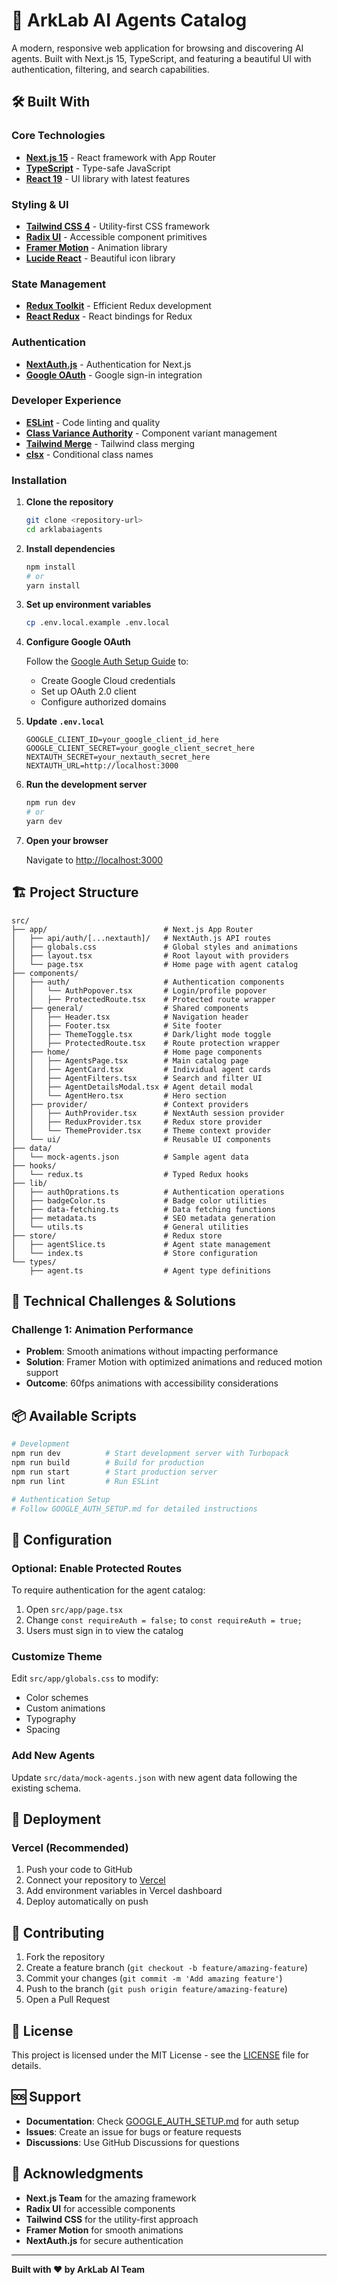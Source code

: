 # 🤖 ArkLab AI Agents Catalog

A modern, responsive web application for browsing and discovering AI agents. Built with Next.js 15, TypeScript, and featuring a beautiful UI with authentication, filtering, and search capabilities.

## 🛠️ Built With

### **Core Technologies**

- **[Next.js 15](https://nextjs.org/)** - React framework with App Router
- **[TypeScript](https://www.typescriptlang.org/)** - Type-safe JavaScript
- **[React 19](https://react.dev/)** - UI library with latest features

### **Styling & UI**

- **[Tailwind CSS 4](https://tailwindcss.com/)** - Utility-first CSS framework
- **[Radix UI](https://www.radix-ui.com/)** - Accessible component primitives
- **[Framer Motion](https://www.framer.com/motion/)** - Animation library
- **[Lucide React](https://lucide.dev/)** - Beautiful icon library

### **State Management**

- **[Redux Toolkit](https://redux-toolkit.js.org/)** - Efficient Redux development
- **[React Redux](https://react-redux.js.org/)** - React bindings for Redux

### **Authentication**

- **[NextAuth.js](https://next-auth.js.org/)** - Authentication for Next.js
- **[Google OAuth](https://developers.google.com/identity)** - Google sign-in integration

### **Developer Experience**

- **[ESLint](https://eslint.org/)** - Code linting and quality
- **[Class Variance Authority](https://cva.style/)** - Component variant management
- **[Tailwind Merge](https://github.com/dcastil/tailwind-merge)** - Tailwind class merging
- **[clsx](https://github.com/lukeed/clsx)** - Conditional class names

### Installation

1. **Clone the repository**

   ```bash
   git clone <repository-url>
   cd arklabaiagents
   ```

2. **Install dependencies**

   ```bash
   npm install
   # or
   yarn install
   ```

3. **Set up environment variables**

   ```bash
   cp .env.local.example .env.local
   ```

4. **Configure Google OAuth**

   Follow the [Google Auth Setup Guide](./GOOGLE_AUTH_SETUP.md) to:

   - Create Google Cloud credentials
   - Set up OAuth 2.0 client
   - Configure authorized domains

5. **Update `.env.local`**

   ```env
   GOOGLE_CLIENT_ID=your_google_client_id_here
   GOOGLE_CLIENT_SECRET=your_google_client_secret_here
   NEXTAUTH_SECRET=your_nextauth_secret_here
   NEXTAUTH_URL=http://localhost:3000
   ```

6. **Run the development server**

   ```bash
   npm run dev
   # or
   yarn dev
   ```

7. **Open your browser**

   Navigate to [http://localhost:3000](http://localhost:3000)

## 🏗️ Project Structure

```
src/
├── app/                          # Next.js App Router
│   ├── api/auth/[...nextauth]/   # NextAuth.js API routes
│   ├── globals.css               # Global styles and animations
│   ├── layout.tsx                # Root layout with providers
│   └── page.tsx                  # Home page with agent catalog
├── components/
│   ├── auth/                     # Authentication components
│   │   └── AuthPopover.tsx       # Login/profile popover
│   │   ├── ProtectedRoute.tsx    # Protected route wrapper
│   ├── general/                  # Shared components
│   │   ├── Header.tsx            # Navigation header
│   │   ├── Footer.tsx            # Site footer
│   │   ├── ThemeToggle.tsx       # Dark/light mode toggle
│   │   ├── ProtectedRoute.tsx    # Route protection wrapper
│   ├── home/                     # Home page components
│   │   ├── AgentsPage.tsx        # Main catalog page
│   │   ├── AgentCard.tsx         # Individual agent cards
│   │   ├── AgentFilters.tsx      # Search and filter UI
│   │   ├── AgentDetailsModal.tsx # Agent detail modal
│   │   └── AgentHero.tsx         # Hero section
│   ├── provider/                 # Context providers
│   │   ├── AuthProvider.tsx      # NextAuth session provider
│   │   ├── ReduxProvider.tsx     # Redux store provider
│   │   └── ThemeProvider.tsx     # Theme context provider
│   └── ui/                       # Reusable UI components
├── data/
│   └── mock-agents.json          # Sample agent data
├── hooks/
│   └── redux.ts                  # Typed Redux hooks
├── lib/
│   ├── authOprations.ts          # Authentication operations
│   ├── badgeColor.ts             # Badge color utilities
│   ├── data-fetching.ts          # Data fetching functions
│   ├── metadata.ts               # SEO metadata generation
│   └── utils.ts                  # General utilities
├── store/                        # Redux store
│   ├── agentSlice.ts             # Agent state management
│   └── index.ts                  # Store configuration
└── types/
    ├── agent.ts                  # Agent type definitions
```

## 🧩 Technical Challenges & Solutions

### **Challenge 1: Animation Performance**

- **Problem**: Smooth animations without impacting performance
- **Solution**: Framer Motion with optimized animations and reduced motion support
- **Outcome**: 60fps animations with accessibility considerations

## 📦 Available Scripts

```bash
# Development
npm run dev          # Start development server with Turbopack
npm run build        # Build for production
npm run start        # Start production server
npm run lint         # Run ESLint

# Authentication Setup
# Follow GOOGLE_AUTH_SETUP.md for detailed instructions
```

## 🔧 Configuration

### **Optional: Enable Protected Routes**

To require authentication for the agent catalog:

1. Open `src/app/page.tsx`
2. Change `const requireAuth = false;` to `const requireAuth = true;`
3. Users must sign in to view the catalog

### **Customize Theme**

Edit `src/app/globals.css` to modify:

- Color schemes
- Custom animations
- Typography
- Spacing

### **Add New Agents**

Update `src/data/mock-agents.json` with new agent data following the existing schema.

## 🚢 Deployment

### **Vercel (Recommended)**

1. Push your code to GitHub
2. Connect your repository to [Vercel](https://vercel.com)
3. Add environment variables in Vercel dashboard
4. Deploy automatically on push

## 🤝 Contributing

1. Fork the repository
2. Create a feature branch (`git checkout -b feature/amazing-feature`)
3. Commit your changes (`git commit -m 'Add amazing feature'`)
4. Push to the branch (`git push origin feature/amazing-feature`)
5. Open a Pull Request

## 📄 License

This project is licensed under the MIT License - see the [LICENSE](LICENSE) file for details.

## 🆘 Support

- **Documentation**: Check [GOOGLE_AUTH_SETUP.md](./GOOGLE_AUTH_SETUP.md) for auth setup
- **Issues**: Create an issue for bugs or feature requests
- **Discussions**: Use GitHub Discussions for questions

## 🙏 Acknowledgments

- **Next.js Team** for the amazing framework
- **Radix UI** for accessible components
- **Tailwind CSS** for the utility-first approach
- **Framer Motion** for smooth animations
- **NextAuth.js** for secure authentication

---

**Built with ❤️ by ArkLab AI Team**
